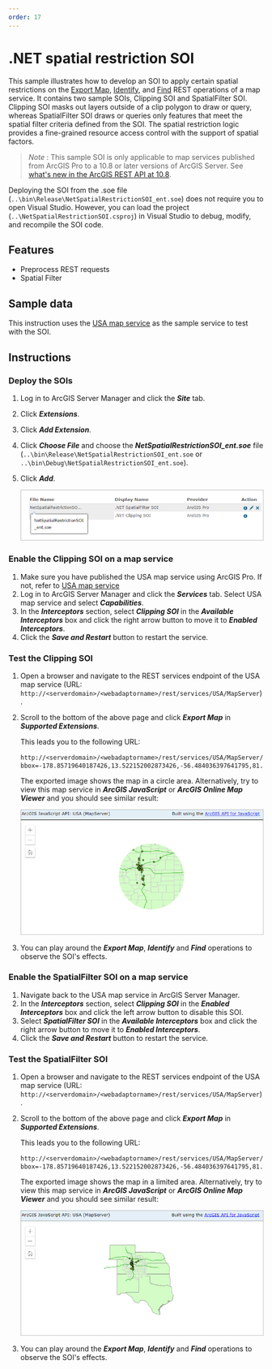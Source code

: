 ```yaml
---
order: 17
---
```


# .NET spatial restriction SOI

This sample illustrates how to develop an SOI to apply certain spatial restrictions on the [Export Map](https://developers.arcgis.com/rest/services-reference/export-map.htm), [Identify](https://developers.arcgis.com/rest/services-reference/identify-map-service-.htm), and [Find](https://developers.arcgis.com/rest/services-reference/find.htm) REST operations of a map service. It contains two sample SOIs, Clipping SOI and SpatialFilter SOI. Clipping SOI masks out layers outside of a clip polygon to draw or query, whereas SpatialFilter SOI draws or queries only features that meet the spatial filter criteria defined from the SOI. The spatial restriction logic provides a fine-grained resource access control with the support of spatial factors. 

>*Note* : This sample SOI is only applicable to map services published from ArcGIS Pro to a 10.8 or later versions of ArcGIS Server. See [what's new in the ArcGIS REST API at 10.8](https://developers.arcgis.com/rest/services-reference/what-s-new.htm).

Deploying the SOI from the .soe file (`..\bin\Release\NetSpatialRestrictionSOI_ent.soe`) does not require you to open Visual Studio. However, you can load the project (`..\NetSpatialRestrictionSOI.csproj`) in Visual Studio to debug, modify, and recompile the SOI code.

## Features

* Preprocess REST requests
* Spatial Filter

## Sample data

This instruction uses the [USA map service](https://github.com/Esri/arcgis-enterprise-sdk-resources/tree/master/Samples) as the sample service to test with the SOI.

## Instructions

### Deploy the SOIs

1. Log in to ArcGIS Server Manager and click the ***Site*** tab.
2. Click ***Extensions***.
3. Click ***Add Extension***.
4. Click ***Choose File*** and choose the ***NetSpatialRestrictionSOI_ent.soe*** file (`..\bin\Release\NetSpatialRestrictionSOI_ent.soe` or `..\bin\Debug\NetSpatialRestrictionSOI_ent.soe`).
5. Click ***Add***.

   ![](../../../../images/netsp/NetSpatialRestrictSOI1.png "Spatial Restriction SOI")

### Enable the Clipping SOI on a map service

1. Make sure you have published the USA map service using ArcGIS Pro. If not, refer to [USA map service](https://github.com/Esri/arcgis-enterprise-sdk-resources/tree/master/Samples)
2. Log in to ArcGIS Server Manager and click the ***Services*** tab. Select USA map service and select ***Capabilities***.
3. In the ***Interceptors*** section, select ***Clipping SOI*** in the ***Available Interceptors*** box and click the right arrow button to move it to ***Enabled Interceptors***.
4. Click the ***Save and Restart*** button to restart the service.

### Test the Clipping SOI

1. Open a browser and navigate to the REST services endpoint of the USA map service (URL: `http://<serverdomain>/<webadaptorname>/rest/services/USA/MapServer`).
2. Scroll to the bottom of the above page and click ***Export Map*** in ***Supported Extensions***.

   This leads you to the following URL:

   ```
   http://<serverdomain>/<webadaptorname>/rest/services/USA/MapServer/export?bbox=-178.85719640187426,13.522152002873426,-56.484036397641795,81.72479317856566
   ```
   
   The exported image shows the map in a circle area. Alternatively, try to view this map service in ***ArcGIS JavaScript*** or ***ArcGIS Online Map Viewer*** and you should see similar result:

   ![](../../../../images/netsp/NetSpatialRestrictSOI2.png "Spatial Restriction SOI")

3. You can play around the ***Export Map***, ***Identify*** and ***Find*** operations to observe the SOI's effects. 

### Enable the SpatialFilter SOI on a map service

1. Navigate back to the USA map service in ArcGIS Server Manager.
2. In the ***Interceptors*** section, select ***Clipping SOI*** in the ***Enabled Interceptors*** box and click the left arrow button to disable this SOI.
3. Select ***SpatialFilter SOI*** in the ***Available Interceptors*** box and click the right arrow button to move it to ***Enabled Interceptors***.
4. Click the ***Save and Restart*** button to restart the service.

### Test the SpatialFilter SOI

1. Open a browser and navigate to the REST services endpoint of the USA map service (URL: `http://<serverdomain>/<webadaptorname>/rest/services/USA/MapServer`).
2. Scroll to the bottom of the above page and click ***Export Map*** in ***Supported Extensions***.

   This leads you to the following URL:

   ```
   http://<serverdomain>/<webadaptorname>/rest/services/USA/MapServer/export?bbox=-178.85719640187426,13.522152002873426,-56.484036397641795,81.72479317856566
   ```
   
   The exported image shows the map in a limited area. Alternatively, try to view this map service in ***ArcGIS JavaScript*** or ***ArcGIS Online Map Viewer*** and you should see similar result:

   ![](../../../../images/netsp/NetSpatialRestrictSOI3.png "Spatial Restriction SOI")

3. You can play around the ***Export Map***, ***Identify*** and ***Find*** operations to observe the SOI's effects.
